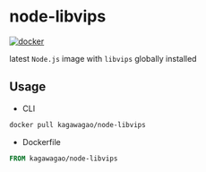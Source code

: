 # node-libvips

[![docker](https://badgen.net/docker/pulls/kagawagao/node-libvips)](https://hub.docker.com/r/kagawagao/node-libvips)

latest `Node.js` image with `libvips` globally installed

## Usage

- CLI

```bash
docker pull kagawagao/node-libvips
```

- Dockerfile

```dockerfile
FROM kagawagao/node-libvips
```
